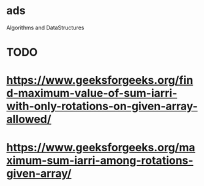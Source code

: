 # ads
Algorithms and DataStructures

# TODO
# https://www.geeksforgeeks.org/find-maximum-value-of-sum-iarri-with-only-rotations-on-given-array-allowed/
# https://www.geeksforgeeks.org/maximum-sum-iarri-among-rotations-given-array/
